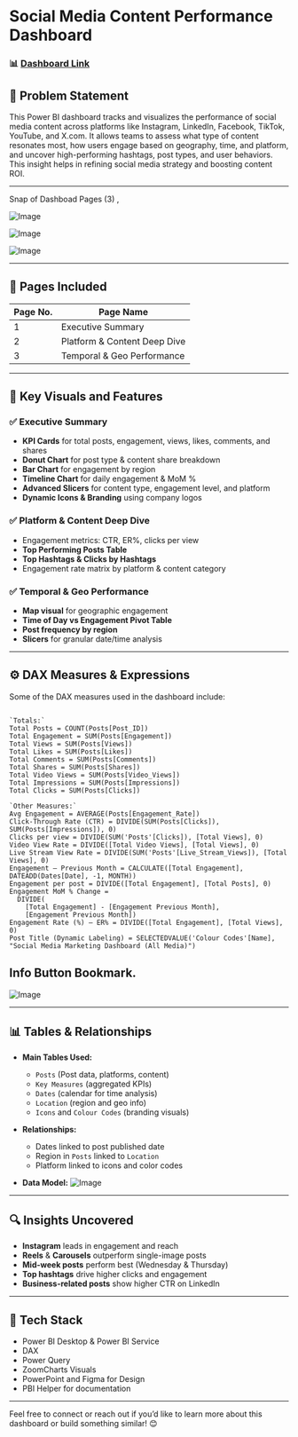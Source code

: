 # Social Media Content Performance Dashboard

### 📊 [Dashboard Link](https://app.powerbi.com/groups/me/reports/384d017e-e935-44dc-9e7d-1626c1a36de1/ReportSection)

## 📌 Problem Statement

This Power BI dashboard tracks and visualizes the performance of social media content across platforms like Instagram, LinkedIn, Facebook, TikTok, YouTube, and X.com. It allows teams to assess what type of content resonates most, how users engage based on geography, time, and platform, and uncover high-performing hashtags, post types, and user behaviors. This insight helps in refining social media strategy and boosting content ROI.

---

Snap of Dashboad Pages (3) ,

![Image](https://github.com/user-attachments/assets/67c615bb-5a72-459e-a9b2-020fbc236b53)

![Image](https://github.com/user-attachments/assets/75b3ca99-3fc7-418e-9ec6-ef3d620a2aff)

![Image](https://github.com/user-attachments/assets/bb21c2a9-6a68-48aa-9b6c-d778de931d81)

---

## 📄 Pages Included

| Page No. | Page Name                  |
|----------|----------------------------|
| 1        | Executive Summary          |
| 2        | Platform & Content Deep Dive |
| 3        | Temporal & Geo Performance |

---

## 🧩 Key Visuals and Features

### ✅ Executive Summary
- **KPI Cards** for total posts, engagement, views, likes, comments, and shares  
- **Donut Chart** for post type & content share breakdown  
- **Bar Chart** for engagement by region  
- **Timeline Chart** for daily engagement & MoM %  
- **Advanced Slicers** for content type, engagement level, and platform  
- **Dynamic Icons & Branding** using company logos

### ✅ Platform & Content Deep Dive
- Engagement metrics: CTR, ER%, clicks per view  
- **Top Performing Posts Table**  
- **Top Hashtags & Clicks by Hashtags**  
- Engagement rate matrix by platform & content category  

### ✅ Temporal & Geo Performance
- **Map visual** for geographic engagement  
- **Time of Day vs Engagement Pivot Table**  
- **Post frequency by region**  
- **Slicers** for granular date/time analysis  

---

## ⚙️ DAX Measures & Expressions

Some of the DAX measures used in the dashboard include:

```📐 Key Measures:

`Totals:`
Total Posts = COUNT(Posts[Post_ID])
Total Engagement = SUM(Posts[Engagement])
Total Views = SUM(Posts[Views])
Total Likes = SUM(Posts[Likes])
Total Comments = SUM(Posts[Comments])
Total Shares = SUM(Posts[Shares])
Total Video Views = SUM(Posts[Video_Views])
Total Impressions = SUM(Posts[Impressions])
Total Clicks = SUM(Posts[Clicks])

`Other Measures:`
Avg Engagement = AVERAGE(Posts[Engagement_Rate])
Click-Through Rate (CTR) = DIVIDE(SUM(Posts[Clicks]), SUM(Posts[Impressions]), 0)
Clicks per view = DIVIDE(SUM('Posts'[Clicks]), [Total Views], 0)
Video View Rate = DIVIDE([Total Video Views], [Total Views], 0)
Live Stream View Rate = DIVIDE(SUM('Posts'[Live_Stream_Views]), [Total Views], 0)
Engagement – Previous Month = CALCULATE([Total Engagement], DATEADD(Dates[Date], -1, MONTH))
Engagement per post = DIVIDE([Total Engagement], [Total Posts], 0)
Engagement MoM % Change =
  DIVIDE(
    [Total Engagement] - [Engagement Previous Month],
    [Engagement Previous Month])
Engagement Rate (%) – ER% = DIVIDE([Total Engagement], [Total Views], 0)
Post Title (Dynamic Labeling) = SELECTEDVALUE('Colour Codes'[Name], "Social Media Marketing Dashboard (All Media)")

```
## Info Button Bookmark. 

![Image](https://github.com/user-attachments/assets/0aa690b7-c024-43ad-9d9e-14b9b9c14ea3)

---

## 📊 Tables & Relationships

- **Main Tables Used:**
  - `Posts` (Post data, platforms, content)
  - `Key Measures` (aggregated KPIs)
  - `Dates` (calendar for time analysis)
  - `Location` (region and geo info)
  - `Icons` and `Colour Codes` (branding visuals)

- **Relationships:**
  - Dates linked to post published date  
  - Region in `Posts` linked to `Location`  
  - Platform linked to icons and color codes  

- **Data Model:**
![Image](https://github.com/user-attachments/assets/5d229f3c-fe12-48ae-8e38-94052984276a)
---

## 🔍 Insights Uncovered

- **Instagram** leads in engagement and reach  
- **Reels** & **Carousels** outperform single-image posts  
- **Mid-week posts** perform best (Wednesday & Thursday)  
- **Top hashtags** drive higher clicks and engagement  
- **Business-related posts** show higher CTR on LinkedIn  

---

## 🚀 Tech Stack

- Power BI Desktop & Power BI Service  
- DAX  
- Power Query  
- ZoomCharts Visuals
- PowerPoint and Figma for Design
- PBI Helper for documentation

---

Feel free to connect or reach out if you’d like to learn more about this dashboard or build something similar! 😊

